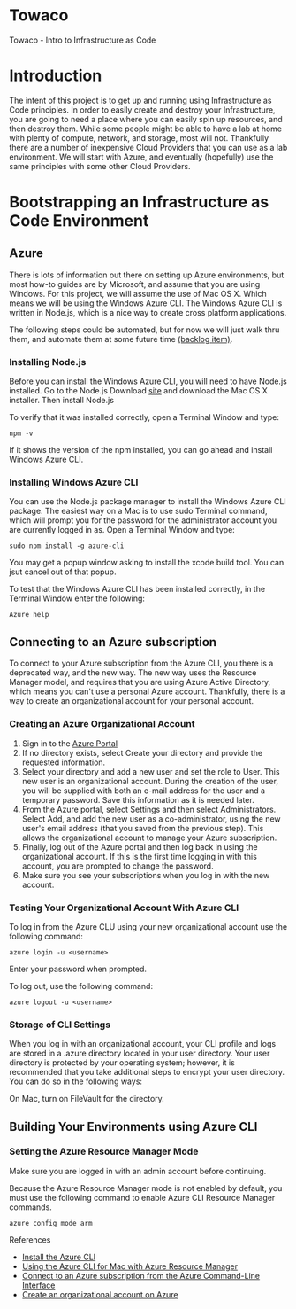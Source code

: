 # Towaco
Towaco - Intro to Infrastructure as Code

# Introduction

The intent of this project is to get up and running using Infrastructure as Code principles.  In order to easily create and destroy your Infrastructure, you are going to need a place where you can easily spin up resources, and then destroy them.  While some people might be able to have a lab at home with plenty of compute, network, and storage, most will not.  Thankfully there are a number of inexpensive Cloud Providers that you can use as a lab environment.  We will start with Azure, and eventually (hopefully) use the same principles with some other Cloud Providers.


# Bootstrapping an Infrastructure as Code Environment

## Azure

There is lots of information out there on setting up Azure environments, but most how-to guides are by Microsoft, and assume that you are using Windows.  For this project, we will assume the use of Mac OS X.  Which means we will be using the Windows Azure CLI.  The Windows Azure CLI is written in Node.js, which is a nice way to create cross platform applications.

The following steps could be automated, but for now we will just walk thru them, and automate them at some future time [(backlog item)](https://github.com/dondemsak/towaco/issues/1).

### Installing Node.js
Before you can install the Windows Azure CLI, you will need to have Node.js installed.  Go to the Node.js Download [site](https://nodejs.org/en/download/) and download the Mac OS X installer.  Then install Node.js

To verify that it was installed correctly, open a Terminal Window and type:
```
npm -v
```

If it shows the version of the npm installed, you can go ahead and install Windows Azure CLI.

### Installing Windows Azure CLI
You can use the Node.js package manager to install the Windows Azure CLI package.  The easiest way on a Mac is to use sudo Terminal command, which will prompt you for the password for the administrator account you are currently logged in as.  Open a Terminal Window and type:

```
sudo npm install -g azure-cli
```

You may get a popup window asking to install the xcode build tool.  You can jsut cancel out of that popup.

To test that the Windows Azure CLI has been installed correctly, in the Terminal Window enter the following:
```
Azure help
```

## Connecting to an Azure subscription
To connect to your Azure subscription from the Azure CLI, you there is a deprecated way, and the new way.  The new way uses the Resource Manager model, and requires that you are using Azure Active Directory, which means you can't use a personal Azure account.  Thankfully, there is a way to create an organizational account for your personal account.

### Creating an Azure Organizational Account

1. Sign in to the [Azure Portal](https://manage.windowsazure.com/)
2. If no directory exists, select Create your directory and provide the requested information.
3. Select your directory and add a new user and set the role to User. This new user is an organizational account.  During the creation of the user, you will be supplied with both an e-mail address for the user and a temporary password. Save this information as it is needed later.
4. From the Azure portal, select Settings and then select Administrators. Select Add, and add the new user as a co-administrator, using the new user's email address (that you saved from the previous step). This allows the organizational account to manage your Azure subscription.
5. Finally, log out of the Azure portal and then log back in using the organizational account. If this is the first time logging in with this account, you are prompted to change the password.
6. Make sure you see your subscriptions when you log in with the new account.

### Testing Your Organizational Account With Azure CLI

To log in from the Azure CLU using your new organizational account use the following command:
```
azure login -u <username>
```
Enter your password when prompted.

To log out, use the following command:
```
azure logout -u <username>
```

### Storage of CLI Settings
When you log in with an organizational account, your CLI profile and logs are stored in a .azure directory located in your user directory. Your user directory is protected by your operating system; however, it is recommended that you take additional steps to encrypt your user directory. You can do so in the following ways:

On Mac, turn on FileVault for the directory.

## Building Your Environments using Azure CLI

### Setting the Azure Resource Manager Mode

Make sure you are logged in with an admin account before continuing.

Because the Azure Resource Manager mode is not enabled by default, you must use the following command to enable Azure CLI Resource Manager commands.

```
azure config mode arm
```

References
+ [Install the Azure CLI](https://azure.microsoft.com/en-us/documentation/articles/xplat-cli-install/)
+ [Using the Azure CLI for Mac with Azure Resource Manager]( https://azure.microsoft.com/en-us/documentation/articles/xplat-cli-azure-resource-manager/)
+ [Connect to an Azure subscription from the Azure Command-Line Interface](https://azure.microsoft.com/en-us/documentation/articles/xplat-cli-connect/)
+ [Create an organizational account on Azure](https://azure.microsoft.com/en-us/documentation/articles/xplat-cli-connect/#create-an-organizational-account)
